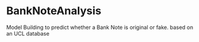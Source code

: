 # BankNoteAnalysis
Model Building to predict whether a Bank Note is original or fake. based on an UCL database
